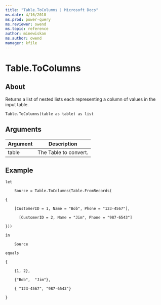 ```yaml
---
title: "Table.ToColumns | Microsoft Docs"
ms.date: 4/16/2018
ms.prod: power-query
ms.reviewer: owend
ms.topic: reference
author: minewiskan
ms.author: owend
manager: kfile
---
```

# Table.ToColumns

  
## About  
Returns a list of nested lists each representing a column of values in the input table.  
  
```  
Table.ToColumns(table as table) as list  
```  
  
## Arguments  
  
|Argument|Description|  
|------------|---------------|  
|table|The Table to convert.|  
  
## Example  
  
```  
let  
  
    Source = Table.ToColumns(Table.FromRecords(  
  
{  
  
    [CustomerID = 1, Name = "Bob", Phone = "123-4567"],  
  
      [CustomerID = 2, Name = "Jim", Phone = "987-6543"]  
  
}))  
  
in  
  
    Source  
  
equals  
  
{  
  
    {1, 2},  
  
    {"Bob",  "Jim"},  
  
    { "123-4567", "987-6543"}  
  
}  
```  
